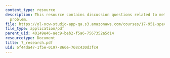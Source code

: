 ```yaml
---
content_type: resource
description: This resource contains discussion questions related to methodological
  problem.
file: https://ol-ocw-studio-app-qa.s3.amazonaws.com/courses/17-951-special-graduate-topic-in-political-science-political-behavior-fall-2005/6f44da471f5e0197866e768c430d3fc4_7_research.pdf
file_type: application/pdf
parent_uid: 40149e46-aec9-beb2-f5a6-7567352a5d14
resourcetype: Document
title: 7_research.pdf
uid: 6f44da47-1f5e-0197-866e-768c430d3fc4
---
```

